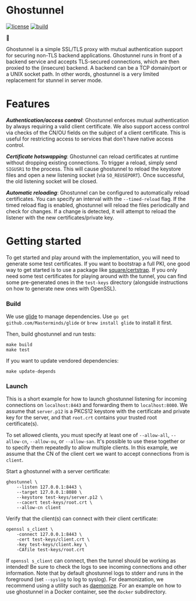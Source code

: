 Ghostunnel
==========

[![license](http://img.shields.io/badge/license-apache_2.0-red.svg?style=flat)](https://raw.githubusercontent.com/square/ghostunnel/master/LICENSE) [![build](https://img.shields.io/travis/square/ghostunnel/master.svg?style=flat)](https://travis-ci.org/square/ghostunnel)

👻

Ghostunnel is a simple SSL/TLS proxy with mutual authentication support for
securing non-TLS backend applications. Ghostunnel runs in front of a backend
service and accepts TLS-secured connections, which are then proxied to the
(insecure) backend. A backend can be a TCP domain/port or a UNIX socket path.
In other words, ghostunnel is a very limited replacement for stunnel in server
mode.

Features
========

***Authentication/access control***: Ghostunnel enforces mutual authentication
by always requiring a valid client certificate. We also support access control
via checks of the CN/OU fields on the subject of a client certificate. This is
useful for restricting access to services that don't have native access
control. 

***Certificate hotswapping***: Ghostunnel can reload certificates at runtime
without dropping existing connections. To trigger a reload, simply send
`SIGUSR1` to the process. This will cause ghostunnel to reload the keystore
files and open a new listening socket (via `SO_REUSEPORT`). Once successful,
the old listening socket will be closed.

***Automatic reloading***: Ghostunnel can be configured to automatically reload
certificates. You can specify an interval with the `--timed-reload` flag. If
the timed reload flag is enabled, ghostunnel will reload the files periodically
and check for changes. If a change is detected, it will attempt to reload the
listener with the new certificates/private key. 

Getting started
===============

To get started and play around with the implementation, you will need to 
generate some test certificates. If you want to bootstrap a full PKI, one
good way to get started is to use a package like
[square/certstrap](https://github.com/square/certstrap). If you only need
some test certificates for playing around with the tunnel, you can find
some pre-generated ones in the `test-keys` directory (alongside instructions
on how to generate new ones with OpenSSL).

### Build

We use [glide](https://github.com/Masterminds/glide) to manage dependencies.
Use `go get github.com/Masterminds/glide` or `brew install glide` to install it
first.

Then, build ghostunnel and run tests:

    make build
    make test

If you want to update vendored dependencies:

    make update-depends

### Launch

This is a short example for how to launch ghostunnel listening for incoming
connections on `localhost:8443` and forwarding them to `localhost:8080`. We
assume that `server.p12` is a PKCS12 keystore with the certificate and private
key for the server, and that `root.crt` contains your trusted root certificate(s).

To set allowed clients, you must specify at least one of `--allow-all`,
`--allow-cn`, `--allow-ou`, or `--allow-san`. It's possible to use these
together or to specify them repeatedly to allow multiple clients. In this
example, we assume that the CN of the client cert we want to accept connections
from is `client`.

Start a ghostunnel with a server certificate:

    ghostunnel \
        --listen 127.0.0.1:8443 \
        --target 127.0.0.1:8080 \
        --keystore test-keys/server.p12 \
        --cacert test-keys/root.crt \
        --allow-cn client

Verify that the client(s) can connect with their client certificate:

    openssl s_client \
        -connect 127.0.0.1:8443 \
        -cert test-keys/client.crt \
        -key test-keys/client.key \
        -CAfile test-keys/root.crt

If `openssl s_client` can connect, then the tunnel should be working as
intended! Be sure to check the logs to see incoming connections and other
information. Note that by default ghostunnel logs to stderr and runs in the
foreground (set `--syslog` to log to syslog). For deamonization, we recommend
using a utility such as [daemonize](http://software.clapper.org/daemonize/).
For an example on how to use ghostunnel in a Docker container, see the `docker`
subdirectory.
